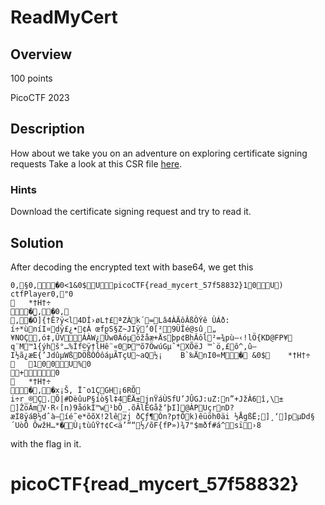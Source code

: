 # ReadMyCert #
## Overview ##
100 points

PicoCTF 2023
## Description ##
How about we take you on an adventure on exploring certificate signing requests
Take a look at this CSR file [here](https://artifacts.picoctf.net/c/423/readmycert.csr).
### Hints ###
Download the certificate signing request and try to read it.
## Solution ##
After decoding the encrypted text with base64, we get this
```
0‚§0‚�0<1&0$UpicoCTF{read_mycert_57f58832}10U)	ctfPlayer0‚"0
	*†H†÷
�‚�0‚
‚�Ö]{†Ê?ÿ<l4DÍ›øL†£ªZÀk´=Lâ4ÀÄôÂßÒÝê ÙÁð:
í÷*ùníI¤dÿ£¿•¢Á œfpS§Z~JIÿ’0[²9ÜÎé@sû¸„ ¥NOÇ‚ó‡,ÛVÁÀW¿Ûw0Áóµöžåæ+Äsþp¢BhÂôl²=¾pù–‹!lÖ{KD@FP¥ q¨M™1{ýhš°…%Íf©ÿ†lHê¨«0Þ™õ7ÖwúGµˆ*XÕëJ ™`ö,£ô^,û—I½ã¿æE{’JdûµWßDÖßÒÓôáµÃTçU~aQ½¡	B`‰ÄnI0«M� &0$	*†H†÷
	100U%0
+0
	*†H†÷
�‚�x¡Š, Ï¯o1ÇGH¡6RÕ
i÷r_®Ç.Õ|#DèûuP§íò§l‡4ËÄ±jnŸáÙSfU’JÛGJ:uZ:n”+JžÀ6î,\±	]ŽöÂmV·R‹[n)9åókÌ™w¹bÔ_.õÂlÊGåž‘þI]@ÀPUçrnD?æÍ8ÿáB½dˆà–íé˜e*õõX!2lêzj ðÇƒ¶Òn?p†Õk)êüöh0äi ½ÅgßË;]¸‘]pµDd§´UòÔ ÔwžH…*�Ù¡tùûŸ†¢C<ä’““½/õF{fP»)¾7"$mðf#á^sï›8
```
with the flag in it. 
# picoCTF{read_mycert_57f58832}
